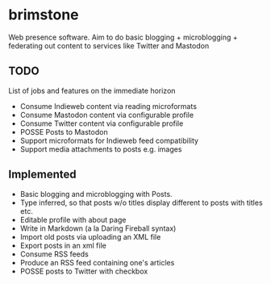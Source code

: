 # brimstone
Web presence software. Aim to do basic blogging + microblogging + federating out content to services like Twitter and Mastodon

## TODO
List of jobs and features on the immediate horizon

* Consume Indieweb content via reading microformats
* Consume Mastodon content via configurable profile
* Consume Twitter content via configurable profile
* POSSE Posts to Mastodon
* Support microformats for Indieweb feed compatibility
* Support media attachments to posts e.g. images

## Implemented
* Basic blogging and microblogging with Posts.
* Type inferred, so that posts w/o titles display different to posts with titles etc.
* Editable profile with about page
* Write in Markdown (a la Daring Fireball syntax)
* Import old posts via uploading an XML file
* Export posts in an xml file
* Consume RSS feeds
* Produce an RSS feed containing one's articles
* POSSE posts to Twitter with checkbox
